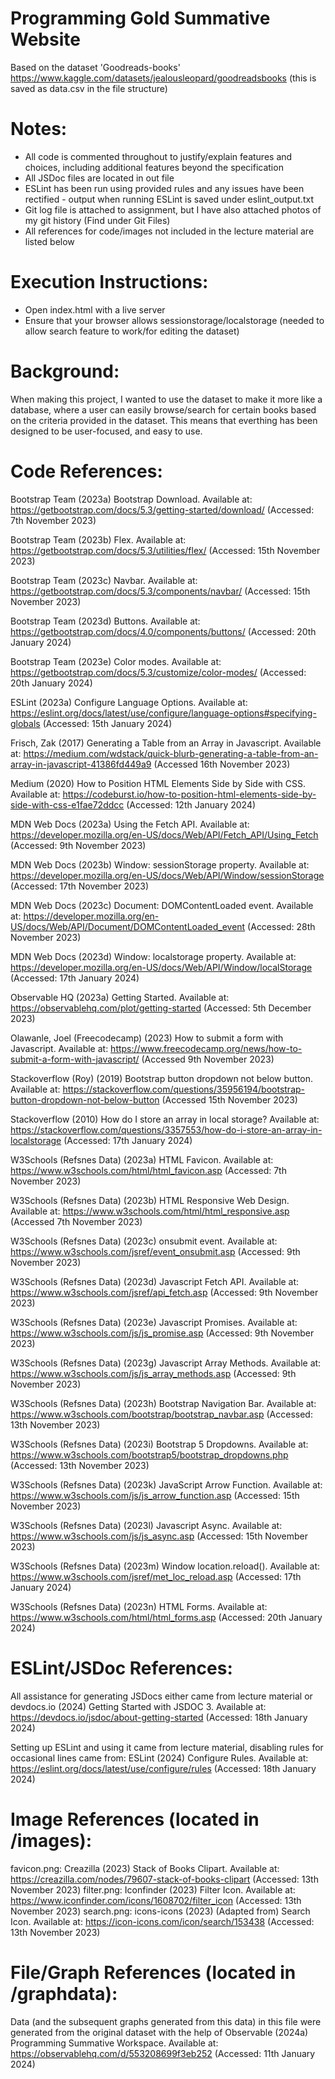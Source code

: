 # Programming Gold Summative Website
Based on the dataset 'Goodreads-books' https://www.kaggle.com/datasets/jealousleopard/goodreadsbooks (this is saved as data.csv in the file structure)

# Notes:
- All code is commented throughout to justify/explain features and choices, including additional features beyond the specification
- All JSDoc files are located in out file
- ESLint has been run using provided rules and any issues have been rectified - output when running ESLint is saved under eslint_output.txt
- Git log file is attached to assignment, but I have also attached photos of my git history (Find under Git Files)
- All references for code/images not included in the lecture material are listed below

# Execution Instructions:
- Open index.html with a live server
- Ensure that your browser allows sessionstorage/localstorage (needed to allow search feature to work/for editing the dataset)

# Background:
When making this project, I wanted to use the dataset to make it more like a database, where a user can easily browse/search for certain books based on the criteria provided in the dataset. This means that everthing has been designed to be user-focused, and easy to use.

# Code References:
Bootstrap Team (2023a) Bootstrap Download. Available at: https://getbootstrap.com/docs/5.3/getting-started/download/ (Accessed: 7th November 2023)

Bootstrap Team (2023b) Flex. Available at: https://getbootstrap.com/docs/5.3/utilities/flex/ (Accessed: 15th November 2023)

Bootstrap Team (2023c) Navbar. Available at: https://getbootstrap.com/docs/5.3/components/navbar/ (Accessed: 15th November 2023)

Bootstrap Team (2023d) Buttons. Available at: https://getbootstrap.com/docs/4.0/components/buttons/ (Accessed: 20th January 2024)

Bootstrap Team (2023e) Color modes. Available at: https://getbootstrap.com/docs/5.3/customize/color-modes/ (Accessed: 20th January 2024)

ESLint (2023a) Configure Language Options. Available at: https://eslint.org/docs/latest/use/configure/language-options#specifying-globals (Accessed: 15th January 2024)

Frisch, Zak (2017) Generating a Table from an Array in Javascript. Available at: https://medium.com/wdstack/quick-blurb-generating-a-table-from-an-array-in-javascript-41386fd449a9 (Accessed 16th November 2023)

Medium (2020) How to Position HTML Elements Side by Side with CSS. Available at: https://codeburst.io/how-to-position-html-elements-side-by-side-with-css-e1fae72ddcc (Accessed: 12th January 2024)

MDN Web Docs (2023a) Using the Fetch API. Available at: https://developer.mozilla.org/en-US/docs/Web/API/Fetch_API/Using_Fetch (Accessed: 9th November 2023)

MDN Web Docs (2023b) Window: sessionStorage property. Available at: https://developer.mozilla.org/en-US/docs/Web/API/Window/sessionStorage (Accessed: 17th November 2023)

MDN Web Docs (2023c) Document: DOMContentLoaded event. Available at: https://developer.mozilla.org/en-US/docs/Web/API/Document/DOMContentLoaded_event (Accessed: 28th November 2023)

MDN Web Docs (2023d) Window: localstorage property. Available at: https://developer.mozilla.org/en-US/docs/Web/API/Window/localStorage (Accessed: 17th January 2024)

Observable HQ (2023a) Getting Started. Available at: https://observablehq.com/plot/getting-started (Accessed: 5th December 2023)

Olawanle, Joel (Freecodecamp) (2023) How to submit a form with Javascript. Available at: https://www.freecodecamp.org/news/how-to-submit-a-form-with-javascript/ (Accessed 9th November 2023)

Stackoverflow (Roy) (2019) Bootstrap button dropdown not below button. Available at: https://stackoverflow.com/questions/35956194/bootstrap-button-dropdown-not-below-button (Accessed 15th November 2023)

Stackoverflow (2010) How do I store an array in local storage? Available at: https://stackoverflow.com/questions/3357553/how-do-i-store-an-array-in-localstorage (Accessed: 17th January 2024)

W3Schools (Refsnes Data) (2023a) HTML Favicon. Available at: https://www.w3schools.com/html/html_favicon.asp (Accessed: 7th November 2023)

W3Schools (Refsnes Data) (2023b) HTML Responsive Web Design. Available at: https://www.w3schools.com/html/html_responsive.asp (Accessed 7th November 2023)

W3Schools (Refsnes Data) (2023c) onsubmit event. Available at: https://www.w3schools.com/jsref/event_onsubmit.asp (Accessed: 9th November 2023)

W3Schools (Refsnes Data) (2023d) Javascript Fetch API. Available at: https://www.w3schools.com/jsref/api_fetch.asp (Accessed: 9th November 2023)

W3Schools (Refsnes Data) (2023e) Javascript Promises. Available at: https://www.w3schools.com/js/js_promise.asp (Accessed: 9th November 2023)

W3Schools (Refsnes Data) (2023g) Javascript Array Methods. Available at: https://www.w3schools.com/js/js_array_methods.asp (Accessed: 9th November 2023)

W3Schools (Refsnes Data) (2023h) Bootstrap Navigation Bar. Available at: https://www.w3schools.com/bootstrap/bootstrap_navbar.asp (Accessed: 13th November 2023)

W3Schools (Refsnes Data) (2023i) Bootstrap 5 Dropdowns. Available at: https://www.w3schools.com/bootstrap5/bootstrap_dropdowns.php (Accessed: 13th November 2023)

W3Schools (Refsnes Data) (2023k) JavaScript Arrow Function. Available at: https://www.w3schools.com/js/js_arrow_function.asp (Accessed: 15th November 2023)

W3Schools (Refsnes Data) (2023l) Javascript Async. Available at: https://www.w3schools.com/js/js_async.asp (Accessed: 15th November 2023)

W3Schools (Refsnes Data) (2023m) Window location.reload(). Available at: https://www.w3schools.com/jsref/met_loc_reload.asp (Accessed: 17th January 2024)

W3Schools (Refsnes Data) (2023n) HTML Forms. Available at: https://www.w3schools.com/html/html_forms.asp (Accessed: 20th January 2024)

# ESLint/JSDoc References:
All assistance for generating JSDocs either came from lecture material or devdocs.io (2024) Getting Started with JSDOC 3. Available at: https://devdocs.io/jsdoc/about-getting-started (Accessed: 18th January 2024)

Setting up ESLint and using it came from lecture material, disabling rules for occasional lines came from: ESLint (2024) Configure Rules. Available at: https://eslint.org/docs/latest/use/configure/rules (Accessed: 18th January 2024)

# Image References (located in /images):
favicon.png: Creazilla (2023) Stack of Books Clipart. Available at: https://creazilla.com/nodes/79607-stack-of-books-clipart (Accessed: 13th November 2023)
filter.png: Iconfinder (2023) Filter Icon. Available at: https://www.iconfinder.com/icons/1608702/filter_icon (Accessed: 13th November 2023)
search.png: icons-icons (2023) (Adapted from) Search Icon. Available at: https://icon-icons.com/icon/search/153438 (Accessed: 13th November 2023)

# File/Graph References (located in /graphdata):
Data (and the subsequent graphs generated from this data) in this file were generated from the original dataset with the help of Observable (2024a) Programming Summative Workspace. Available at: https://observablehq.com/d/553208699f3eb252 (Accessed: 11th January 2024) 